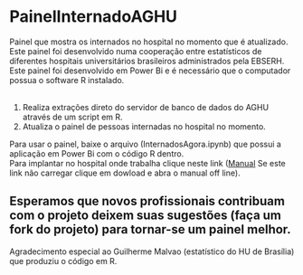 # PainelInternadoAGHU
Painel que mostra os internados no hospital no momento que é atualizado.<br>
Este painel foi desenvolvido numa cooperação entre estatísticos de diferentes hospitais universitários brasileiros administrados pela EBSERH.<br>
Este painel foi desenvolvido em Power Bi e é necessário que o computador possua o software R instalado.<br><br>
1) Realiza extrações direto do servidor de banco de dados do AGHU através de um script em R.
2) Atualiza o painel de pessoas internadas no hospital no momento.


Para usar o painel, baixe o arquivo (InternadosAgora.ipynb) que possui a aplicação em Power Bi com o código R dentro.<br>
Para implantar no hospital onde trabalha clique neste link (<a href="https://htmlpreview.github.io/?https://raw.githubusercontent.com/daltonpinheiro/PainelInternadoAGHU/master/ManualPainel.html">Manual</a> Se este link não carregar
clique em dowload e abra o manual off line).
## Esperamos que novos profissionais contribuam com o projeto deixem suas sugestões (faça um fork do projeto) para tornar-se um painel melhor.<br>
Agradecimento especial ao Guilherme Malvao (estatístico do HU de Brasília) que produziu o código em R.<br>

